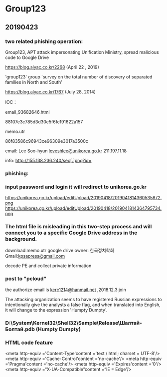 # Group123

## 20190423

### two related phishing operation:

Group123, APT attack impersonating Unification Ministry, spread malicious code to Google Drive

https://blog.alyac.co.kr/2268 (April 22 , 2019)

'group123' group 'survey on the total number of discovery of separated families in North and South'

https://blog.alyac.co.kr/1767 (July 28, 2014)

IOC：

email_93682646.html

88107e3c785d3d30e5f6fc191622a157

memo.utr

86f83586c96943ce96309e3017a3500c

email:
Lee Soo-hyun <loveshlee@unikorea.go.kr>
211.197.11.18

info:
http://155.138.236.240/sec[.]png?id=

### phishing:

### input password and login it will redirect to unikorea.go.kr
https://unikorea.go.kr/upload/editUpload/20190418/2019041814360535872.png
https://unikorea.go.kr/upload/editUpload/20190418/2019041814364795734.png

### The html file is misleading in this two-step process and will connect you to a specific Google Drive address in the background.

download:memo.utr
google drive owner: 한국정치학회
Gmail:kpsapress@gmail.com

decode PE and collect private information 
### post to "pcloud"
the authorize email is kcrc1214@hanmail.net ,2018.12.3 join


The attacking organization seems to have registered Russian expressions to intentionally give the analysts a false flag, and when translated into English, it will change to the expression 'Humpty Dumpty'.

### D:\System\Kernel32\Shell32\Sample\Release\Шалтай-Болтай.pdb (Humpty Dumpty)

### HTML code feature

<meta http-equiv ='Content-Type'content ='text / html; charset = UTF-8'/>
<meta http-equiv ='Cache-Control'content ='no-cache'/>
<meta http-equiv ='Pragma'content ='no-cache'/>
<meta http-equiv ='Expires'content ='0'/>
<meta http-equiv =“X-UA-Compatible”content =“IE = Edge”/>




